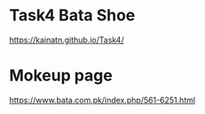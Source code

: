 # Task4 Bata Shoe
https://kainatn.github.io/Task4/
# Mokeup page 
https://www.bata.com.pk/index.php/561-6251.html
